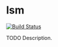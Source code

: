 # lsm

[![Build Status](https://travis-ci.org/SeanTater/lsm.png)](https://travis-ci.org/SeanTater/lsm)

TODO Description.
